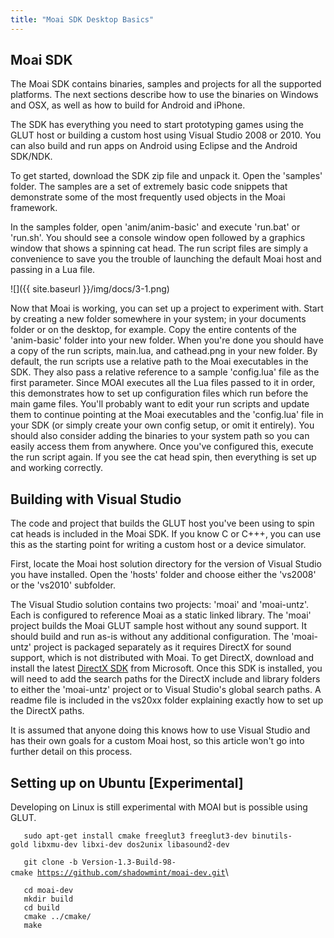 ```yaml
---
title: "Moai SDK Desktop Basics"
---
```


Moai SDK
--------

The Moai SDK contains binaries, samples and projects for all the supported platforms. The next sections describe how to use the binaries on Windows and OSX, as well as how to build for Android and iPhone.

The SDK has everything you need to start prototyping games using the GLUT host or building a custom host using Visual Studio 2008 or 2010. You can also build and run apps on Android using Eclipse and the Android SDK/NDK.

To get started, download the SDK zip file and unpack it. Open the 'samples' folder. The samples are a set of extremely basic code snippets that demonstrate some of the most frequently used objects in the Moai framework.

In the samples folder, open 'anim/anim-basic' and execute 'run.bat' or 'run.sh'. You should see a console window open followed by a graphics window that shows a spinning cat head. The run script files are simply a convenience to save you the trouble of launching the default Moai host and passing in a Lua file.

![]({{ site.baseurl }}/img/docs/3-1.png)

Now that Moai is working, you can set up a project to experiment with. Start by creating a new folder somewhere in your system; in your documents folder or on the desktop, for example. Copy the entire contents of the 'anim-basic' folder into your new folder. When you're done you should have a copy of the run scripts, main.lua, and cathead.png in your new folder. By default, the run scripts use a relative path to the Moai executables in the SDK. They also pass a relative reference to a sample 'config.lua' file as the first parameter. Since MOAI executes all the Lua files passed to it in order, this demonstrates how to set up configuration files which run before the main game files. You'll probably want to edit your run scripts and update them to continue pointing at the Moai executables and the 'config.lua' file in your SDK (or simply create your own config setup, or omit it entirely). You should also consider adding the binaries to your system path so you can easily access them from anywhere. Once you've configured this, execute the run script again. If you see the cat head spin, then everything is set up and working correctly.

Building with Visual Studio
---------------------------

The code and project that builds the GLUT host you've been using to spin cat heads is included in the Moai SDK. If you know C or C+++, you can use this as the starting point for writing a custom host or a device simulator.

First, locate the Moai host solution directory for the version of Visual Studio you have installed. Open the 'hosts' folder and choose either the 'vs2008' or the 'vs2010' subfolder.

The Visual Studio solution contains two projects: 'moai' and 'moai-untz'. Each is configured to reference Moai as a static linked library. The 'moai' project builds the Moai GLUT sample host without any sound support. It should build and run as-is without any additional configuration. The 'moai-untz' project is packaged separately as it requires DirectX for sound support, which is not distributed with Moai. To get DirectX, download and install the latest [DirectX SDK](http://msdn.microsoft.com/en-us/directx/aa937788) from Microsoft. Once this SDK is installed, you will need to add the search paths for the DirectX include and library folders to either the 'moai-untz' project or to Visual Studio's global search paths. A readme file is included in the vs20xx folder explaining exactly how to set up the DirectX paths.

It is assumed that anyone doing this knows how to use Visual Studio and has their own goals for a custom Moai host, so this article won't go into further detail on this process.

Setting up on Ubuntu [Experimental]
-----------------------------------

Developing on Linux is still experimental with MOAI but is possible using GLUT.

```
   sudo apt-get install cmake freeglut3 freeglut3-dev binutils-gold libxmu-dev libxi-dev dos2unix libasound2-dev
```
`   git clone -b Version-1.3-Build-98-cmake `[`https://github.com/shadowmint/moai-dev.git`](https://github.com/shadowmint/moai-dev.git)\
```
   cd moai-dev
   mkdir build
   cd build
   cmake ../cmake/
   make
```
